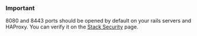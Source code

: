 

### Important

 8080 and 8443 ports should be opened by default on your rails servers and HAProxy. You can verify it on the [Stack Security](http://help.cloud66.com/managing-your-stack/stack-network-settings) page.




